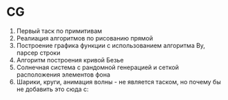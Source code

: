 # CG
1) Первый таск по примитивам
2) Реалиация алгоритмов по рисованию прямой
3) Построение графика функции с использованием алгоритма Ву, парсер строки
4) Алгоритм построения кривой Безье
5) Солнечная система с рандомной генерацией и сеткой расположения элементов фона
6) Шарики, круги, анимация волны - не является таском, но почему бы не добавить это сюда с:
